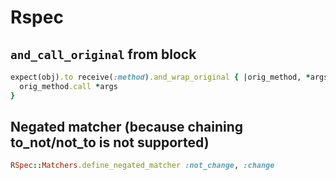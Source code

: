 # Rspec

## `and_call_original` from block
```ruby
expect(obj).to receive(:method).and_wrap_original { |orig_method, *args|
  orig_method.call *args
}
```

## Negated matcher (because chaining to_not/not_to is not supported)
```ruby
RSpec::Matchers.define_negated_matcher :not_change, :change
```
